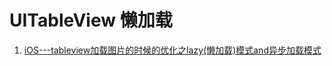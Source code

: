 # UITableView 懒加载

1. [iOS---tableview加载图片的时候的优化之lazy(懒加载)模式and异步加载模式](https://www.2cto.com/kf/201504/392433.html)